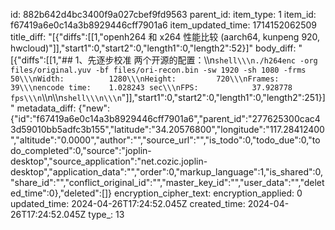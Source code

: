 id: 882b642d4bc3400f9a027cbef9fd9563
parent_id: 
item_type: 1
item_id: f67419a6e0c14a3b8929446cff7901a6
item_updated_time: 1714152062509
title_diff: "[{\"diffs\":[[1,\"openh264 和 x264 性能比较 (aarch64, kunpeng 920, hwcloud)\"]],\"start1\":0,\"start2\":0,\"length1\":0,\"length2\":52}]"
body_diff: "[{\"diffs\":[[1,\"## 1、先逐步校准 两个开源的配置：\\\n```shell\\\n./h264enc -org files/original.yuv -bf files/ori-recon.bin -sw 1920 -sh 1080 -frms 50\\\nWidth:          1280\\\nHeight:         720\\\nFrames:         39\\\nencode time:    1.028243 sec\\\nFPS:            37.928778 fps\\\n```\\\n\\\n```shell\\\n\\\n```\"]],\"start1\":0,\"start2\":0,\"length1\":0,\"length2\":251}]"
metadata_diff: {"new":{"id":"f67419a6e0c14a3b8929446cff7901a6","parent_id":"277625300cac43d59010bb5adfc3b155","latitude":"34.20576800","longitude":"117.28412400","altitude":"0.0000","author":"","source_url":"","is_todo":0,"todo_due":0,"todo_completed":0,"source":"joplin-desktop","source_application":"net.cozic.joplin-desktop","application_data":"","order":0,"markup_language":1,"is_shared":0,"share_id":"","conflict_original_id":"","master_key_id":"","user_data":"","deleted_time":0},"deleted":[]}
encryption_cipher_text: 
encryption_applied: 0
updated_time: 2024-04-26T17:24:52.045Z
created_time: 2024-04-26T17:24:52.045Z
type_: 13